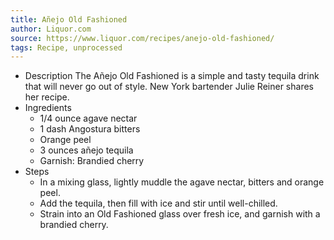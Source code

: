 ```yaml
---
title: Añejo Old Fashioned
author: Liquor.com
source: https://www.liquor.com/recipes/anejo-old-fashioned/
tags: Recipe, unprocessed
---
```

- Description
The Añejo Old Fashioned is a simple and tasty tequila drink that will never go out of style. New York bartender Julie Reiner shares her recipe.
- Ingredients
  - 1/4 ounce agave nectar
  - 1 dash Angostura bitters
  - Orange peel
  - 3 ounces añejo tequila
  - Garnish: Brandied cherry
- Steps
  - In a mixing glass, lightly muddle the agave nectar, bitters and orange peel.
  - Add the tequila, then fill with ice and stir until well-chilled.
  - Strain into an Old Fashioned glass over fresh ice, and garnish with a brandied cherry.